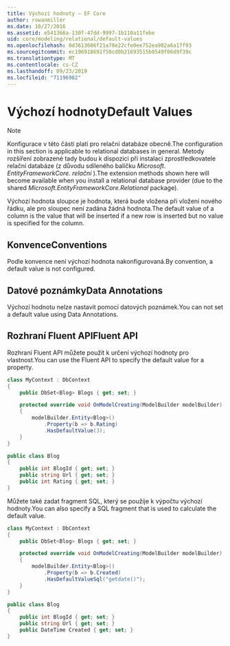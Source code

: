 ```yaml
---
title: Výchozí hodnoty – EF Core
author: rowanmiller
ms.date: 10/27/2016
ms.assetid: e541366a-130f-47dd-9997-1b110a11febe
uid: core/modeling/relational/default-values
ms.openlocfilehash: 0d3613606f21a78e22cfe0ee752ea982a6a17f93
ms.sourcegitcommit: ec196918691f50cd0b21693515b0549f06d9f39c
ms.translationtype: MT
ms.contentlocale: cs-CZ
ms.lasthandoff: 09/23/2019
ms.locfileid: "71196982"
---
```

# <a name="default-values"></a><span data-ttu-id="87e1e-102">Výchozí hodnoty</span><span class="sxs-lookup"><span data-stu-id="87e1e-102">Default Values</span></span>

> [!NOTE]  
> <span data-ttu-id="87e1e-103">Konfigurace v této části platí pro relační databáze obecně.</span><span class="sxs-lookup"><span data-stu-id="87e1e-103">The configuration in this section is applicable to relational databases in general.</span></span> <span data-ttu-id="87e1e-104">Metody rozšíření zobrazené tady budou k dispozici při instalaci zprostředkovatele relační databáze (z důvodu sdíleného balíčku *Microsoft. EntityFrameworkCore. relační* ).</span><span class="sxs-lookup"><span data-stu-id="87e1e-104">The extension methods shown here will become available when you install a relational database provider (due to the shared *Microsoft.EntityFrameworkCore.Relational* package).</span></span>

<span data-ttu-id="87e1e-105">Výchozí hodnota sloupce je hodnota, která bude vložena při vložení nového řádku, ale pro sloupec není zadána žádná hodnota.</span><span class="sxs-lookup"><span data-stu-id="87e1e-105">The default value of a column is the value that will be inserted if a new row is inserted but no value is specified for the column.</span></span>

## <a name="conventions"></a><span data-ttu-id="87e1e-106">Konvence</span><span class="sxs-lookup"><span data-stu-id="87e1e-106">Conventions</span></span>

<span data-ttu-id="87e1e-107">Podle konvence není výchozí hodnota nakonfigurovaná.</span><span class="sxs-lookup"><span data-stu-id="87e1e-107">By convention, a default value is not configured.</span></span>

## <a name="data-annotations"></a><span data-ttu-id="87e1e-108">Datové poznámky</span><span class="sxs-lookup"><span data-stu-id="87e1e-108">Data Annotations</span></span>

<span data-ttu-id="87e1e-109">Výchozí hodnotu nelze nastavit pomocí datových poznámek.</span><span class="sxs-lookup"><span data-stu-id="87e1e-109">You can not set a default value using Data Annotations.</span></span>

## <a name="fluent-api"></a><span data-ttu-id="87e1e-110">Rozhraní Fluent API</span><span class="sxs-lookup"><span data-stu-id="87e1e-110">Fluent API</span></span>

<span data-ttu-id="87e1e-111">Rozhraní Fluent API můžete použít k určení výchozí hodnoty pro vlastnost.</span><span class="sxs-lookup"><span data-stu-id="87e1e-111">You can use the Fluent API to specify the default value for a property.</span></span>

<!-- [!code-csharp[Main](samples/core/relational/Modeling/FluentAPI/Relational/DefaultValue.cs?highlight=9)] -->
``` csharp
class MyContext : DbContext
{
    public DbSet<Blog> Blogs { get; set; }

    protected override void OnModelCreating(ModelBuilder modelBuilder)
    {
        modelBuilder.Entity<Blog>()
            .Property(b => b.Rating)
            .HasDefaultValue(3);
    }
}

public class Blog
{
    public int BlogId { get; set; }
    public string Url { get; set; }
    public int Rating { get; set; }
}
```

<span data-ttu-id="87e1e-112">Můžete také zadat fragment SQL, který se použije k výpočtu výchozí hodnoty.</span><span class="sxs-lookup"><span data-stu-id="87e1e-112">You can also specify a SQL fragment that is used to calculate the default value.</span></span>

<!-- [!code-csharp[Main](samples/core/relational/Modeling/FluentAPI/Relational/DefaultValueSql.cs?highlight=9)] -->
``` csharp
class MyContext : DbContext
{
    public DbSet<Blog> Blogs { get; set; }

    protected override void OnModelCreating(ModelBuilder modelBuilder)
    {
        modelBuilder.Entity<Blog>()
            .Property(b => b.Created)
            .HasDefaultValueSql("getdate()");
    }
}

public class Blog
{
    public int BlogId { get; set; }
    public string Url { get; set; }
    public DateTime Created { get; set; }
}
```
